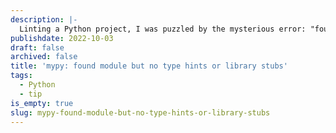 ```yaml
---
description: |-
  Linting a Python project, I was puzzled by the mysterious error: "found module but no type hints or library stubs" from mypy. The module was my own, with Pydantic definitions everywhere, so why the error? I was missing init.py files in some parent folders.
publishdate: 2022-10-03
draft: false
archived: false
title: 'mypy: found module but no type hints or library stubs'
tags:
  - Python
  - tip
is_empty: true
slug: mypy-found-module-but-no-type-hints-or-library-stubs
---
```

